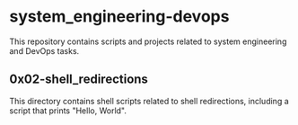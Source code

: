 # system_engineering-devops

This repository contains scripts and projects related to system engineering and DevOps tasks.

## 0x02-shell_redirections

This directory contains shell scripts related to shell redirections, including a script that prints "Hello, World".
